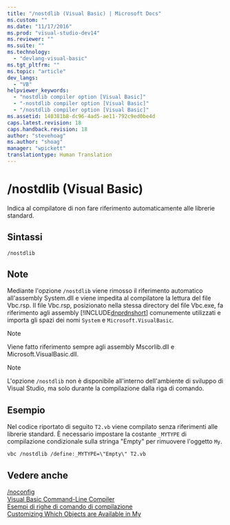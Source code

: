 ```yaml
---
title: "/nostdlib (Visual Basic) | Microsoft Docs"
ms.custom: ""
ms.date: "11/17/2016"
ms.prod: "visual-studio-dev14"
ms.reviewer: ""
ms.suite: ""
ms.technology: 
  - "devlang-visual-basic"
ms.tgt_pltfrm: ""
ms.topic: "article"
dev_langs: 
  - "VB"
helpviewer_keywords: 
  - "nostdlib compiler option [Visual Basic]"
  - "-nostdlib compiler option [Visual Basic]"
  - "/nostdlib compiler option [Visual Basic]"
ms.assetid: 140381b8-dc96-4ad5-ae11-792c9ed0be4d
caps.latest.revision: 18
caps.handback.revision: 18
author: "stevehoag"
ms.author: "shoag"
manager: "wpickett"
translationtype: Human Translation
---
```

# /nostdlib (Visual Basic)
Indica al compilatore di non fare riferimento automaticamente alle librerie standard.  
  
## Sintassi  
  
```  
/nostdlib  
```  
  
## Note  
 Mediante l'opzione `/nostdlib` viene rimosso il riferimento automatico all'assembly System.dll e viene impedita al compilatore la lettura del file Vbc.rsp.  Il file Vbc.rsp, posizionato nella stessa directory del file Vbc.exe, fa riferimento agli assembly [!INCLUDE[dnprdnshort](../../../csharp/getting-started/includes/dnprdnshort_md.md)] comunemente utilizzati e importa gli spazi dei nomi `System` e `Microsoft.VisualBasic`.  
  
> [!NOTE]
>  Viene fatto riferimento sempre agli assembly Mscorlib.dll e Microsoft.VisualBasic.dll.  
  
> [!NOTE]
>  L'opzione `/nostdlib` non è disponibile all'interno dell'ambiente di sviluppo di Visual Studio, ma solo durante la compilazione dalla riga di comando.  
  
## Esempio  
 Nel codice riportato di seguito `T2.vb` viene compilato senza riferimenti alle librerie standard.  È necessario impostare la costante `_MYTYPE` di compilazione condizionale sulla stringa "Empty" per rimuovere l'oggetto `My`.  
  
```  
vbc /nostdlib /define:_MYTYPE=\"Empty\" T2.vb  
```  
  
## Vedere anche  
 [\/noconfig](../../../visual-basic/reference/command-line-compiler/noconfig.md)   
 [Visual Basic Command\-Line Compiler](../../../visual-basic/reference/command-line-compiler/index.md)   
 [Esempi di righe di comando di compilazione](../../../visual-basic/reference/command-line-compiler/sample-compilation-command-lines.md)   
 [Customizing Which Objects are Available in My](../../../visual-basic/developing-apps/customizing-extending-my/customizing-which-objects-are-available-in-my.md)